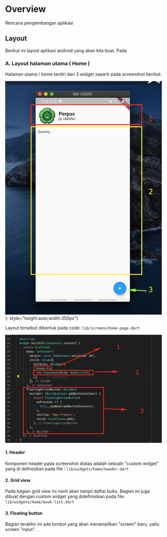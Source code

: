 # Overview
Rencana pengembangan aplikasi

## Layout

Berikut ini layout aplikasi android yang akan kita buat. Pada

### A. Layout halaman utama ( Home )

Halaman utama / home terdiri dari 3 widget seperti pada screenshot berikut.

![Layout](../assets/images/crud/crud-1.0.png){: style="height:auto;width:350px"}

Layout tersebut dibentuk pada code: `lib/screens/home-page.dart`

![Home page](../assets/images/crud/crud-1.1.png)

#### 1. Header
Komponen header pada screenshot diatas adalah sebuah "custom widget" yang di definisikan pada file : `lib/widgets/home/header.dart`

#### 2. Grid view
Pada bagian grid view ini nanti akan tampil daftar buku. Bagian ini juga dibuat dengan custom widget yang didefinisikan pada file: `lib/widgets/home/book-list.dart`

#### 3. Floating button
Bagian terakhir ini ada tombol yang akan menampilkan "screen" baru, yaitu screen "input".

